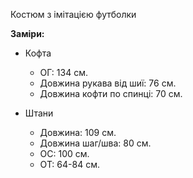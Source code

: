 Костюм з імітацією футболки

**Заміри:**

- Кофта

  - ОГ: 134 см.
  - Довжина рукава від шиї: 76 см.
  - Довжина кофти по спинці: 70 см.

- Штани

  - Довжина: 109 см.
  - Довжина шаг/шва: 80 см.
  - ОС: 100 см.
  - ОТ: 64-84 см.